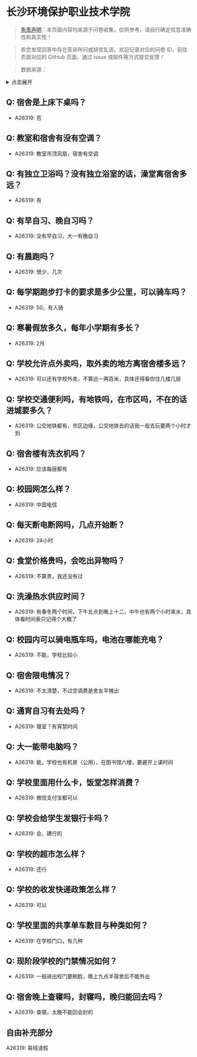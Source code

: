 # 长沙环境保护职业技术学院

> [免责声明](https://colleges.chat/#_3)：本页面内容均来源于问卷收集，仅供参考，请自行确定信息准确性和真实性！

> 若您发现回答中存在答非所问或胡言乱语，欢迎记录对应的问卷 ID，前往页面对应的 GitHub 页面，通过 issue 或邮件等方式提交反馈！

> 数据来源：

<details><summary>点击展开</summary>
<ul>
<li>A26319: 匿名 (2024 年 08 月)</li>
</ul>
</details>

## Q: 宿舍是上床下桌吗？

- A26319: 否

## Q: 教室和宿舍有没有空调？

- A26319: 教室吊顶风扇，宿舍有空调

## Q: 有独立卫浴吗？没有独立浴室的话，澡堂离宿舍多远？

- A26319: 有

## Q: 有早自习、晚自习吗？

- A26319: 没有早自习，大一有晚自习

## Q: 有晨跑吗？

- A26319: 很少，几次

## Q: 每学期跑步打卡的要求是多少公里，可以骑车吗？

- A26319: 50，有人骑

## Q: 寒暑假放多久，每年小学期有多长？

- A26319: 2月

## Q: 学校允许点外卖吗，取外卖的地方离宿舍楼多远？

- A26319: 可以还有学校外卖，不算远一两百米，具体还得看你住几楼几层

## Q: 学校交通便利吗，有地铁吗，在市区吗，不在的话进城要多久？

- A26319: 公交地铁都有，市区边缘，公交地铁去的话我一般去玩要两个小时才到

## Q: 宿舍楼有洗衣机吗？

- A26319: 应该每层都有

## Q: 校园网怎么样？

- A26319: 中国电信

## Q: 每天断电断网吗，几点开始断？

- A26319: 24小时

## Q: 食堂价格贵吗，会吃出异物吗？

- A26319: 不算贵，我还没有过

## Q: 洗澡热水供应时间？

- A26319: 有春冬两个时间，下午五点到晚上十二，中午也有两个小时来水，具体看时间表只记得个大概了

## Q: 校园内可以骑电瓶车吗，电池在哪能充电？

- A26319: 不能，学校比较小

## Q: 宿舍限电情况？

- A26319: 不太清楚，不过空调费是舍友平摊出

## Q: 通宵自习有去处吗？

- A26319: 寝室？有宵禁时间

## Q: 大一能带电脑吗？

- A26319: 能，学校也有机房（公用），在图书馆六楼，要避开上课时间

## Q: 学校里面用什么卡，饭堂怎样消费？

- A26319: 微信支付宝都可以

## Q: 学校会给学生发银行卡吗？

- A26319: 会，建行的

## Q: 学校的超市怎么样？

- A26319: 还行

## Q: 学校的收发快递政策怎么样？

- A26319: 可以

## Q: 学校里面的共享单车数目与种类如何？

- A26319: 在学校门口，有几种

## Q: 现阶段学校的门禁情况如何？

- A26319: 一般进出校门要刷脸，晚上九点半宿舍后不能外出

## Q: 宿舍晚上查寝吗，封寝吗，晚归能回去吗？

- A26319: 查寝，太晚不能回会封的

## 自由补充部分

A26319: 易班请假